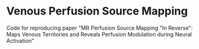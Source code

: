# Venous Perfusion Source Mapping
Code for reproducing paper "MR Perfusion Source Mapping "In Reverse": Maps Venous Territories and Reveals Perfusion Modulation during Neural Activation"
